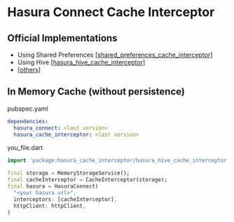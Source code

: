 # Hasura Connect Cache Interceptor
 

## Official Implementations
- Using Shared Preferences [[shared_preferences_cache_interceptor]](https://pub.dev/packages/shared_preferences_cache_interceptor)
- Using Hive [[hasura_hive_cache_interceptor]](https://pub.dev/packages/hive_cache_interceptor)
- [[others]](https://pub.dev/packages?q=dependency%3hasura_cache_interceptor)

## In Memory Cache (without persistence)
pubspec.yaml
```yaml
dependencies:
  hasura_connect: <last version>
  hasura_cache_interceptor: <last version>
```

you_file.dart
```dart
import 'package:hasura_cache_interceptor/hasura_hive_cache_interceptor.dart';

final storage = MemoryStorageService();
final cacheInterceptor = CacheInterceptor(storage);
final hasura = HasuraConnect(
  "<your hasura url>",
  interceptors: [cacheInterceptor],
  httpClient: httpClient,
)
```
